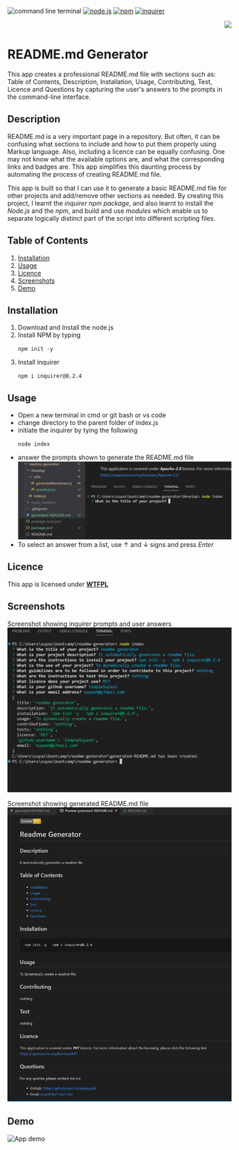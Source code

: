 
![command line terminal](https://img.shields.io/badge/command%20line%20terminal-blue?style=for-the-badge&logo=windows%20terminal&logoColor=white&labelColor=red) [![node.js](https://img.shields.io/badge/Node.js-blue?style=for-the-badge&logo=Node.js&logoColor=white&labelColor=red)](https://nodejs.org/en) [![npm](https://img.shields.io/badge/npm-blue?style=for-the-badge&logo=npm&logoColor=white&labelColor=red)](https://www.npmjs.com/) [![inquirer](https://img.shields.io/badge/inquirer-blue?style=for-the-badge&logo=npm&logoColor=white&labelColor=red)](https://www.npmjs.com/package/inquirer)


<div align="right"> 
<a href= "http://www.wtfpl.net/about/"><img src = "https://img.shields.io/badge/License-WTFPL-brightgreen.svg"></a>
</div>

# README.md Generator

This app creates a professional README.md file with sections such as: Table of Contents, Description, Installation, Usage, Contributing, Test, Licence and Questions by capturing the user's answers to the prompts in the command-line interface.

##  Description

README.md is a very important page in a repository. But often, it can be confusing what sections to include and how to put them properly using Markup language. Also, including a licence can be equally confusing. One may not know what the available options are, and what the corresponding links and badges are. This app simplifies this daunting process by automating the process of creating README.md file. 

This app is built so that I can use it to generate a basic README.md file for other projects and add/remove other sections as needed. By creating this project, I learnt the *inquirer npm package*, and also learnt to install the *Node.js* and the *npm*, and build and use *modules* which enable us to separate logically distinct part of the script into different scripting files.

## Table of Contents

1. [Installation](#installation)
1. [Usage](#usage)
1. [Licence](#licence)
1. [Screenshots](#screenshots)
1. [Demo](#demo)


## Installation 

1. Download and Install the node.js 
1. Install NPM by typing
    ```       
    npm init -y
    ```
1. Install inquirer     
    ```         
    npm i inquirer@8.2.4
    ```

## Usage

- Open a new terminal in cmd or git bash or vs code
- change directory to the parent folder of index.js
- initiate the inquirer by tying the following
    ```
    node index
    ``````
- answer the prompts shown to generate the README.md file              
![inquirer starting](./assets/images/usage.png)
- To select an answer from a list, use ↑ and ↓ signs and press *Enter*



## Licence

This app is licensed under [**WTFPL**](http://www.wtfpl.net/about/)

## Screenshots

Screenshot showing inquirer prompts and user answers          
![inquirer prompts and user answers](./assets/images/inquirer.png)

Screenshot showing generated README.md file             
![generated README.md file](./assets/images/readme.png)

## Demo
<!-- 
<video controls autoplay muted loop>
    <source src="./assets/video/demo-updated.mp4" type="video/mp4">
</video> 
-->
![App demo](./assets/video/demo-updated.gif)



